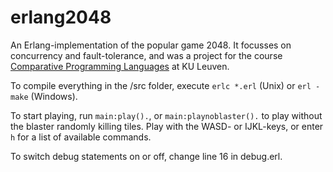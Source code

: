 erlang2048
==========

An Erlang-implementation of the popular game 2048. It focusses on concurrency and fault-tolerance, and was a project for the course [Comparative Programming Languages](https://onderwijsaanbod.kuleuven.be/syllabi/e/H0S01AE.htm) at KU Leuven.

To compile everything in the /src folder, execute `erlc *.erl` (Unix) or `erl -make` (Windows).

To start playing, run `main:play().`, or `main:playnoblaster().` to play without the blaster randomly killing tiles.
Play with the WASD- or IJKL-keys, or enter `h` for a list of available commands.

To switch debug statements on or off, change line 16 in debug.erl.
